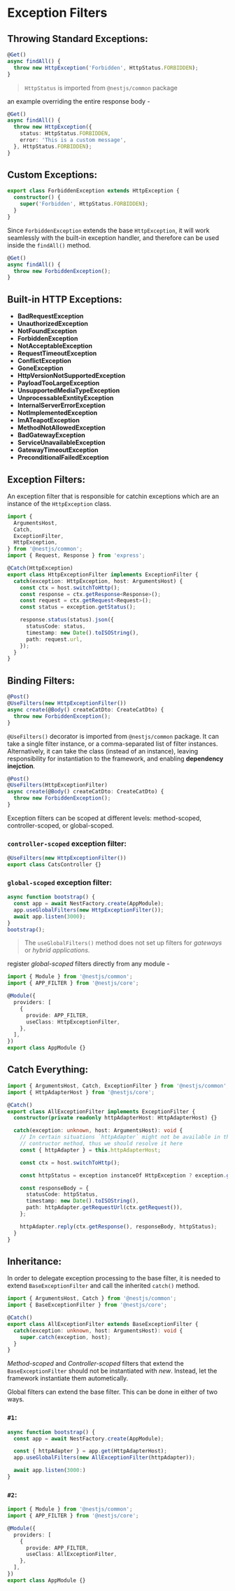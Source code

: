 # Exception Filters

## Throwing Standard Exceptions:

```typescript
@Get()
async findAll() {
  throw new HttpException('Forbidden', HttpStatus.FORBIDDEN);
}
```

> `HttpStatus` is imported from `@nestjs/common` package

an example overriding the entire response body -

```typescript
@Get()
async findAll() {
  throw new HttpException({
    status: HttpStatus.FORBIDDEN,
    error: 'This is a custom message',
  }, HttpStatus.FORBIDDEN);
}
```

## Custom Exceptions:

```typescript
export class ForbiddenException extends HttpException {
  constructor() {
    super('Forbidden', HttpStatus.FORBIDDEN);
  }
}
```

Since `ForbiddenException` extends the base `HttpException`, it will work seamlessly with the built-in exception handler, and therefore can be used inside the `findAll()` method.

```typescript
@Get()
async findAll() {
  throw new ForbiddenException();
}
```

## Built-in HTTP Exceptions:

- **BadRequestException**
- **UnauthorizedException**
- **NotFoundException**
- **ForbiddenException**
- **NotAcceptableException**
- **RequestTimeoutException**
- **ConflictException**
- **GoneException**
- **HttpVersionNotSupportedException**
- **PayloadTooLargeException**
- **UnsupportedMediaTypeException**
- **UnprocessableExntityException**
- **InternalServerErrorException**
- **NotImplementedException**
- **ImATeapotException**
- **MethodNotAllowedException**
- **BadGatewayException**
- **ServiceUnavailableException**
- **GatewayTimeoutException**
- **PreconditionalFailedException**

## Exception Filters:

An exception filter that is responsible for catchin exceptions which are an instance of the `HttpException` class.

```typescript
import {
  ArgumentsHost,
  Catch,
  ExceptionFilter,
  HttpException,
} from '@nestjs/common';
import { Request, Response } from 'express';

@Catch(HttpException)
export class HttpExceptionFilter implements ExceptionFilter {
  catch(exception: HttpException, host: ArgumentsHost) {
    const ctx = host.switchToHttp();
    const response = ctx.getResponse<Response>();
    const request = ctx.getRequest<Request>();
    const status = exception.getStatus();

    response.status(status).json({
      statusCode: status,
      timestamp: new Date().toISOString(),
      path: request.url,
    });
  }
}
```

## Binding Filters:

```typescript
@Post()
@UseFilters(new HttpExceptionFilter())
async create(@Body() createCatDto: CreateCatDto) {
  throw new ForbiddenException();
}
```

`@UseFilters()` decorator is imported from `@nestjs/common` package. It can take a single filter instance, or a comma-separated list of filter instances.
Alternatively, it can take the class (instead of an instance), leaving responsibility for instantiation to the framework, and enabling **dependency inejction**.

```typescript
@Post()
@UseFilters(HttpExceptionFilter)
async create(@Body() createCatDto: CreateCatDto) {
  throw new ForbiddenException();
}
```

Exception filters can be scoped at different levels: method-scoped, controller-scoped, or global-scoped.

### `controller-scoped` exception filter:

```typescript
@UseFilters(new HttpExceptionFilter())
export class CatsController {}
```

### `global-scoped` exception filter:

```typescript
async function bootstrap() {
  const app = await NestFactory.create(AppModule);
  app.useGlobalFilters(new HttpExceptionFilter());
  await app.listen(3000);
}
bootstrap();
```

> The `useGlobalFilters()` method does not set up filters for _gateways_ or _hybrid applications_.

register _global-scoped_ filters directly from any module -

```typescript
import { Module } from '@nestjs/common';
import { APP_FILTER } from '@nestjs/core';

@Module({
  providers: [
    {
      provide: APP_FILTER,
      useClass: HttpExceptionFilter,
    },
  ],
})
export class AppModule {}
```

## Catch Everything:

```typescript
import { ArgumentsHost, Catch, ExceptionFilter } from '@nestjs/common';
import { HttpAdapterHost } from '@nestjs/core';

@Catch()
export class AllExceptionFilter implements ExceptionFilter {
  constructor(private readonly httpAdapterHost: HttpAdapterHost) {}

  catch(exception: unknown, host: ArgumentsHost): void {
    // In certain situations `httpAdapter` might not be available in the
    // contructor method, thus we should resolve it here
    const { httpAdapter } = this.httpAdapterHost;

    const ctx = host.switchToHttp();

    const httpStatus = exception instanceOf HttpException ? exception.getStatus() : HttpStatus.INTERNAL_SERVER_ERROR;

    const responseBody = {
      statusCode: httpStatus,
      timestamp: new Date().toISOString(),
      path: httpAdapter.getRequestUrl(ctx.getRequest()),
    };

    httpAdapter.reply(ctx.getResponse(), responseBody, httpStatus);
  }
}
```

## Inheritance:

In order to delegate exception processing to the base filter, it is needed to extend `BaseExceptionFilter` and call the inherited `catch()` method.

```typescript
import { ArgumentsHost, Catch } from '@nestjs/common';
import { BaseExceptionFilter } from '@nestjs/core';

@Catch()
export class AllExceptionFilter extends BaseExceptionFilter {
  catch(exception: unknown, host: ArgumentsHost): void {
    super.catch(exception, host);
  }
}
```

_Method-scoped_ and _Controller-scoped_ filters that extend the `BaseExceptionFilter` should not be instantiated with _new_. Instead, let the framework instantiate them autometically.

Global filters can extend the base filter. This can be done in either of two ways.

### `#1`:

```typescript
async function bootstrap() {
  const app = await NestFactory.create(AppModule);

  const { httpAdapter } = app.get(HttpAdapterHost);
  app.useGlobalFilters(new AllExceptionFilter(httpAdapter));

  await app.listen(3000:)
}
```

### `#2`:

```typescript
import { Module } from '@nestjs/common';
import { APP_FILTER } from '@nestjs/core';

@Module({
  providers: [
    {
      provide: APP_FILTER,
      useClass: AllExceptionFilter,
    },
  ],
})
export class AppModule {}
```
